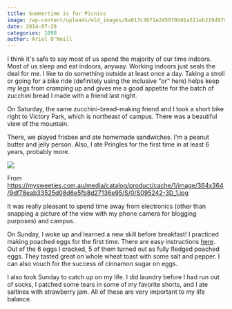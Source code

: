 ```yaml
---
title: Summertime is for Picnics
image: /wp-content/uploads/old_images/6a017c3671e245970b01a511eb219d970c-pi.jpg
date: 2014-07-28
categories: 1098
author: Ariel O'Neill
---
```


I think it's safe to say most of us spend the majority of our time indoors. Most of us sleep and eat indoors, anyway. Working indoors just seals the deal for me. I like to do something outside at least once a day. Taking a stroll or going for a bike ride (definitely using the inclusive "or" here) helps keep my legs from cramping up and gives me a good appetite for the batch of zucchini bread I made with a friend last night.

On Saturday, the same zucchini-bread-making friend and I took a short bike right to Victory Park, which is northeast of campus. There was a beautiful view of the mountain.

There, we played frisbee and ate homemade sandwiches. I'm a peanut butter and jelly person. Also, I ate Pringles for the first time in at least 6 years, probably more.


![](/old_images/6a017c3671e245970b01a73df66e49970d-pi.jpg)

From https://mysweeties.com.au/media/catalog/product/cache/1/image/364x364/9df78eab33525d08d6e5fb8d27136e95/S/0/S095242-3D_1.jpg

It was really pleasant to spend time away from electronics (other than snapping a picture of the view with my phone camera for blogging purposes) and campus.

On Sunday, I woke up and learned a new skill before breakfast! I practiced making poached eggs for the first time. There are easy instructions [here](https://www.esquire.com/features/cook-eggs-0509). Out of the 6 eggs I cracked, 5 of them turned out as fully fledged poached eggs. They tasted great on whole wheat toast with some salt and pepper. I can also vouch for the success of cinnamon sugar on eggs.

I also took Sunday to catch up on my life. I did laundry before I had run out of socks, I patched some tears in some of my favorite shorts, and I ate saltines with strawberry jam. All of these are very important to my life balance.

